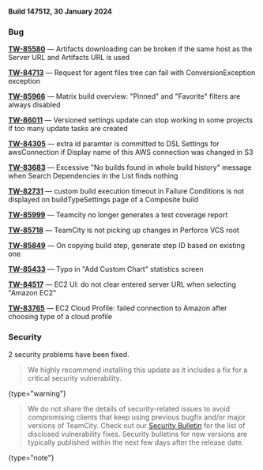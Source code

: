 [//]: # (title: TeamCity 2023.11.3 Release Notes)
[//]: # (auxiliary-id: TeamCity 2023.11.3 Release Notes)


**Build 147512, 30 January 2024**


<!--project: TeamCity Fix versions: {2023.11.3 (147512)}  #Fixed #Testing visible to: {All Users} -{Trunk issue}-->


### Bug

**[TW-85580](https://youtrack.jetbrains.com/issue/TW-85580/Artifacts-downloading-can-be-broken-if-the-same-host-as-the-Server-URL-and-Artifacts-URL-is-used)** — Artifacts downloading can be broken if the same host as the Server URL and Artifacts URL is used

**[TW-84713](https://youtrack.jetbrains.com/issue/TW-84713/Request-for-agent-files-tree-can-fail-with-ConversionException-exception)** — Request for agent files tree can fail with ConversionException exception

**[TW-85966](https://youtrack.jetbrains.com/issue/TW-85966/Matrix-build-overview-Pinned-and-Favorite-filters-are-always-disabled)** — Matrix build overview: "Pinned" and "Favorite" filters are always disabled

**[TW-86011](https://youtrack.jetbrains.com/issue/TW-86011/Versioned-settings-update-can-stop-working-in-some-projects-if-too-many-update-tasks-are-created)** — Versioned settings update can stop working in some projects if too many update tasks are created

**[TW-84305](https://youtrack.jetbrains.com/issue/TW-84305/extra-id-paramter-is-committed-to-DSL-Settings-for-awsConnection-if-Display-name-of-this-AWS-connection-was-changed-in-S3)** — extra id paramter is committed to DSL Settings for awsConnection if Display name of this AWS connection was changed in S3

**[TW-83683](https://youtrack.jetbrains.com/issue/TW-83683/Excessive-No-builds-found-in-whole-build-history-message-when-Search-Dependencies-in-the-List-finds-nothing)** — Excessive "No builds found in whole build history" message when Search Dependencies in the List finds nothing

**[TW-82731](https://youtrack.jetbrains.com/issue/TW-82731/custom-build-execution-timeout-in-Failure-Conditions-is-not-displayed-on-buildTypeSettings-page-of-a-Composite-build)** — custom build execution timeout in Failure Conditions is not displayed on buildTypeSettings page of a Composite build

**[TW-85999](https://youtrack.jetbrains.com/issue/TW-85999/Teamcity-no-longer-generates-a-test-coverage-report)** — Teamcity no longer generates a test coverage report

**[TW-85718](https://youtrack.jetbrains.com/issue/TW-85718/TeamCity-is-not-picking-up-changes-in-Perforce-VCS-root)** — TeamCity is not picking up changes in Perforce VCS root

**[TW-85849](https://youtrack.jetbrains.com/issue/TW-85849/On-copying-build-step-generate-step-ID-based-on-existing-one)** — On copying build step, generate step ID based on existing one

**[TW-85433](https://youtrack.jetbrains.com/issue/TW-85433/Typo-in-Add-Custom-Chart-statistics-screen)** — Typo in "Add Custom Chart" statistics screen

**[TW-84517](https://youtrack.jetbrains.com/issue/TW-84517/EC2-UI-do-not-clear-entered-server-URL-when-selecting-Amazon-EC2)** — EC2 UI: do not clear entered server URL when selecting "Amazon EC2"

**[TW-83765](https://youtrack.jetbrains.com/issue/TW-83765/EC2-Cloud-Profile-failed-connection-to-Amazon-after-choosing-type-of-a-cloud-profile)** — EC2 Cloud Profile: failed connection to Amazon after choosing type of a cloud profile



<!--project: TeamCity Fix versions: {2023.11.3 (147512)}  #Fixed #{Security Problem}  -{Trunk issue}-->

### Security

2 security problems have been fixed.

> We highly recommend installing this update as it includes a fix for a critical security vulnerability.
>
{type="warning"}

> We do not share the details of security-related issues to avoid compromising clients that keep using previous bugfix and/or major versions of TeamCity. Check out our [Security Bulletin](https://www.jetbrains.com/privacy-security/issues-fixed/?product=TeamCity&version=2023.11) for the list of disclosed vulnerability fixes. Security bulletins for new versions are typically published within the next few days after the release date.
>
{type="note"}

